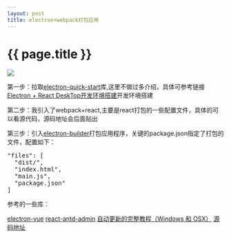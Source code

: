 ```yaml
---
layout: post
title: electron+webpack打包应用
---
```


{{ page.title }}
================
<img src="//wanggao421.github.com/images/20171213-1.jpeg">


第一步：拉取<a href="https://github.com/electron/electron-quick-start" target="_blank">electron-quick-start</a>库,这里不做过多介绍，具体可参考链接<a href="http://www.jianshu.com/p/785ed0ac08ee" target="_blank">Electron + React DeskTop开发环境搭建</a>开发环境搭建

第二步：我引入了webpack+react,主要是react打包的一些配置文件，具体的可以看源代码，源码地址会后面贴出

第三步：引入<a href="https://github.com/electron-userland/electron-builder" target="_blank">electron-builder</a>打包应用程序，关键的package.json指定了打包的文件，配置如下：

<pre class="language-javascript">
"files": [
  "dist/",
  "index.html",
  "main.js",
  "package.json"
]
</pre>

参考的一些库：

<a href="https://github.com/SimulatedGREG/electron-vue" target="_blank">electron-vue</a>
 <a href="https://github.com/fireyy/react-antd-admin" target="_blank">react-antd-admin</a>
  <a href="https://segmentfault.com/a/1190000007616641">自动更新的完整教程（Windows 和 OSX）</a>
  <a href="https://github.com/2ming/electron-docs" target="_blank">源码地址</a>